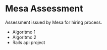 # Mesa Assessment
Assessment issued by Mesa for hiring process.

- Algoritmo 1
- Algoritmo 2
- Rails api project

